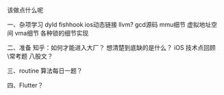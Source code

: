 该做点什么呢

一、杂项学习
dyld
fishhook
ios动态链接
llvm?
gcd源码
mmu细节
虚拟地址空间 vma细节
各种锁的细节实现

二、准备
知乎：如何才能进入大厂？ 想清楚到底缺的是什么？
iOS 技术点回顾\常考题
八股文？

三、routine
算法每日一题？

四、Flutter？

